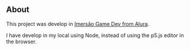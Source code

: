 ## About

This project was develop in [Imersão Game Dev from Alura](https://www.alura.com.br/imersao-gamedev-javascript).

I have develop in my local using Node, instead of using the p5.js editor in the browser.

